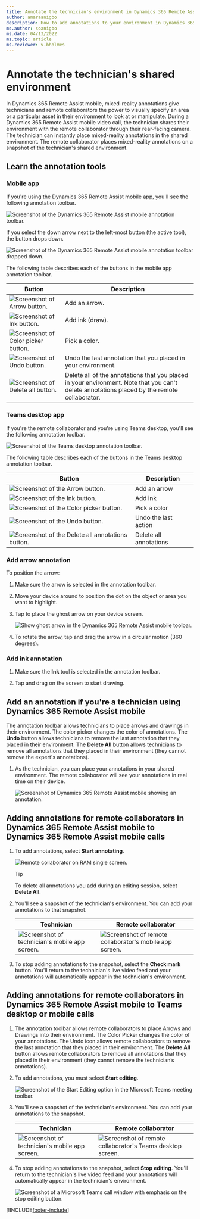 ```yaml
---
title: Annotate the technician's environment in Dynamics 365 Remote Assist mobile
author: amaraanigbo
description: How to add annotations to your environment in Dynamics 365 Remote Assist mobile 
ms.author: soanigbo
ms.date: 04/13/2022
ms.topic: article
ms.reviewer: v-bholmes
---
```


# Annotate the technician's shared environment

In Dynamics 365 Remote Assist mobile, mixed-reality annotations give technicians and remote collaborators the power to visually specify an area or a particular asset in their environment to look at or manipulate. During a Dynamics 365 Remote Assist mobile video call, the technician shares their environment with the remote collaborator through their rear-facing camera. The technician can instantly place mixed-reality annotations in the shared environment. The remote collaborator  places mixed-reality annotations on a snapshot of the technician's shared environment. 

## Learn the annotation tools

### Mobile app

If you're using the Dynamics 365 Remote Assist mobile app, you'll see the following annotation toolbar.

![Screenshot of the Dynamics 365 Remote Assist mobile annotation toolbar.](./media/mobile-app-annotation-toolbar.jpg "Screenshot of the Dynamics 365 Remote Assist mobile annotation toolbar")

If you select the down arrow next to the left-most button (the active tool), the button drops down. 

![Screenshot of the Dynamics 365 Remote Assist mobile annotation toolbar dropped down.](./media/mobile-app-annotation-toolbar-dropped-down.jpg "Screenshot of the Dynamics 365 Remote Assist mobile annotation toolbar dropped down")

The following table describes each of the buttons in the mobile app annotation toolbar.

|Button|Description|
|--------|-----------------------------------------------|
|![Screenshot of Arrow button.](./media/arrow-button-mobile.jpg "Screenshot of the Arrow button")|Add an arrow.|
|![Screenshot of Ink button.](./media/active-tool-button.jpg "Screenshot of Ink button")|Add ink (draw).|
|![Screenshot of Color picker button.](./media/color-picker-button.jpg "Screenshot of Color picker button")|Pick a color.|
|![Screenshot of Undo button.](./media/undo-button.jpg "Screenshot of Undo button")|Undo the last annotation that you placed in your environment.|
|![Screenshot of Delete all button.](./media/delete-all-annotations-button.jpg "Screenshot of Delete all button")|Delete all of the annotations that you placed in your environment. Note that you can't delete annotations placed by the remote collaborator.|

### Teams desktop app

If you're the remote collaborator and you're using Teams desktop, you'll see the following annotation toolbar.

![Screenshot of the Teams desktop annotation toolbar.](./media/teams-desktop-annotation-toolbar.jpg "Screenshot of the Teams desktop annotation toolbar")

The following table describes each of the buttons in the Teams desktop annotation toolbar.

|Button|Description|
|--------|-----------------------------------------------|
|![Screenshot of the Arrow button.](./media/arrow-button.jpg "Screenshot of the Arrow button")|Add an arrow|
|![Screenshot of the Ink button.](./media/ink-button.jpg "Screenshot of the Ink button")|Add ink|
|![Screenshot of the Color picker button.](./media/color-picker-button.jpg "Screenshot of the Color picker button")|Pick a color|
|![Screenshot of the Undo button.](./media/undo-button.jpg "Screenshot of the Undo button")|Undo the last action|
|![Screenshot of the Delete all annotations button.](./media/delete-all-annotations-button.jpg "Screenshot of Delete all annotations button")|Delete all annotations|

### Add arrow annotation 

To position the arrow: 

1. Make sure the arrow is selected in the annotation toolbar. 

2. Move your device around to position the dot on the object or area you want to highlight.

3. Tap to place the ghost arrow on your device screen.

    ![Show ghost arrow in the Dynamics 365 Remote Assist mobile toolbar.](./media/share-annotation-1.jpg "RAM Ghost Arrow")

4. To rotate the arrow, tap and drag the arrow in a circular motion (360 degrees).

### Add ink annotation 

1. Make sure the **Ink** tool is selected in the annotation toolbar.
 
2. Tap and drag on the screen to start drawing. 

## Add an annotation if you're a technician using Dynamics 365 Remote Assist mobile

The annotation toolbar allows technicians to place arrows and drawings in their environment. The color picker changes the color of annotations. The **Undo** button allows technicians to remove the last annotation that they placed in their environment. The **Delete All** button allows technicians to remove all annotations that they placed in their environment (they cannot remove the expert's annotations).

1. As the technician, you can place your annotations in your shared environment. The remote collaborator will see your annotations in real time on their device.

    ![Screenshot of Dynamics 365 Remote Assist mobile showing an annotation.](./media/in-call-ram.png)

## Adding annotations for remote collaborators in Dynamics 365 Remote Assist mobile to Dynamics 365 Remote Assist mobile calls

1. To add annotations, select **Start annotating**.    

    ![Remote collaborator on RAM single screen.](./media/share-annotation-3.jpg "RAM Remote Collaborator")
    
    > [!TIP]
    > To delete all annotations you add during an editing session, select **Delete All**.

2. You'll see a snapshot of the technician's environment. You can add your annotations to that snapshot.

     |Technician|Remote collaborator|
     |------------------------------------------------|------------------------------------------------|
     |![Screenshot of technician's mobile app screen.](./media/technician-11.jpg)|![Screenshot of remote collaborator's mobile app screen.](./media/remote-collaborator-11.jpg)| 

3. To stop adding annotations to the snapshot, select the **Check mark** button. You'll return to the technician's live video feed and your annotations will automatically appear in the technician's environment.

## Adding annotations for remote collaborators in Dynamics 365 Remote Assist mobile to Teams desktop or mobile calls

1. The annotation toolbar allows remote collaborators to place Arrows and Drawings into their environment. The Color Picker changes the color of your annotations. The Undo icon allows remote collaborators to remove the last annotation that they placed in their environment. The **Delete All** button allows remote collaborators to remove all annotations that they placed in their environment (they cannot remove the technician’s annotations).

2. To add annotations, you must select **Start editing**.

    ![Screenshot of the Start Editing option in the Microsoft Teams meeting toolbar.](./media/teams_2.png)

3. You'll see a snapshot of the technician's environment. You can add your annotations to the snapshot.

    |Technician|Remote collaborator|
    |----------------------------------|--------------------------------------------------------------------|
    |![Screenshot of technician's mobile app screen.](./media/technician-12.jpg)|![Screenshot of remote collaborator's Teams desktop screen.](./media/remote-collaborator-desktop-12.jpg)|    

4. To stop adding annotations to the snapshot, select **Stop editing**. You'll return to the technician's live video feed and your annotations will automatically appear in the technician's environment.

    ![Screenshot of a Microsoft Teams call window with emphasis on the stop editing button.](./media/teams_4.png)


[!INCLUDE[footer-include](../../includes/footer-banner.md)]
